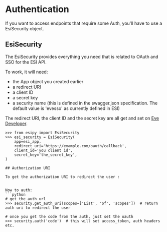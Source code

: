 # Authentication

If you want to access endpoints that require some Auth, you'll have to use a EsiSecurity object.

## EsiSecurity

The EsiSecurity provides everything you need that is related to OAuth and SSO for the ESI API.

To work, it will need:
- the App object you created earlier
- a redirect URI
- a client ID
- a secret key
- a security name (this is defined in the swagger.json specification. The default value is 'evesso' as currently defined in ESI)

The redirect URI, the client ID and the secret key are all get and set on [Eve Developer](https://developers.eveonline.com/applications).

```
>>> from esipy import EsiSecurity
>>> esi_security = EsiSecurity(
    app=esi_app,
    redirect_uri='https://example.com/oauth/callback',
    client_id='you client id',
    secret_key='the_secret_key',
)

## Authorization URI

To get the authorization URI to redirect the user :


Now to auth:
```python
# get the auth url
>>> security.get_auth_uri(scopes=['List', 'of', 'scopes'])  # return auth uri to redirect the user

# once you get the code from the auth, just set the oauth
>>> security.auth('code')  # this will set access_token, auth headers etc. 
```
